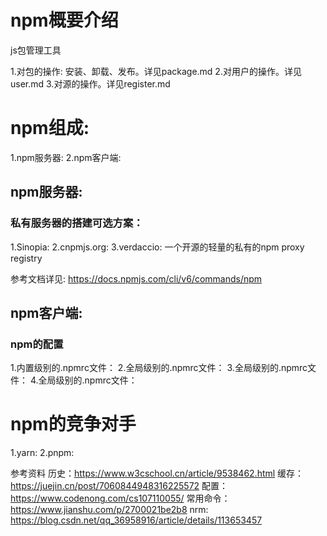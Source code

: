 # npm概要介绍
js包管理工具

1.对包的操作: 安装、卸载、发布。详见package.md
2.对用户的操作。详见user.md
3.对源的操作。详见register.md

# npm组成:
1.npm服务器:
2.npm客户端:

## npm服务器:
### 私有服务器的搭建可选方案：
1.Sinopia:
2.cnpmjs.org:
3.verdaccio: 一个开源的轻量的私有的npm proxy registry

参考文档详见: https://docs.npmjs.com/cli/v6/commands/npm

## npm客户端:
### npm的配置
1.内置级别的.npmrc文件：
2.全局级别的.npmrc文件：
3.全局级别的.npmrc文件：
4.全局级别的.npmrc文件：

# npm的竞争对手
1.yarn:
2.pnpm:

参考资料
历史：https://www.w3cschool.cn/article/9538462.html
缓存：https://juejin.cn/post/7060844948316225572
配置：https://www.codenong.com/cs107110055/
常用命令：https://www.jianshu.com/p/2700021be2b8
nrm: https://blog.csdn.net/qq_36958916/article/details/113653457






